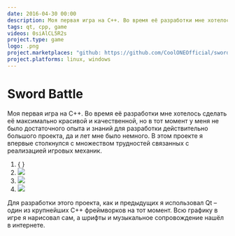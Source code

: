 ```yaml
---
date: 2016-04-30 00:00
description: Моя первая игра на C++. Во время её разработки мне хотелось сделать её максимально красивой и качественной, но в тот момент у меня не было достаточного опыта и знаний для разработки действительно большого проекта, да и лет мне было немного.
tags: qt, cpp, game
videos: 0siAlCL5R2s
project.type: game
logo: .png
project.marketplaces: "github: https://github.com/CoolONEOfficial/sword_battle"
project.platforms: linux, windows
---
```

# Sword Battle

Моя первая игра на C++. Во время её разработки мне хотелось сделать её максимально красивой и качественной, но в тот момент у меня не было достаточного опыта и знаний для разработки действительно большого проекта, да и лет мне было немного.
В этом проекте я впервые столкнулся с множеством трудностей связанных с реализацией игровых механик.


1. { }
2. ![ ](/img/projects/sword-battle/2_400x400.jpg)
3. ![ ](/img/projects/sword-battle/1_400x400.jpg)
4. ![ ](/img/projects/sword-battle/3_400x400.jpg)


 Для разработки этого проекта, как и предыдущих я использовал Qt – один из крупнейших C++ фреймворков на тот момент. 
Всю графику в игре я нарисовал сам, а шрифты и музыкальное сопровождение нашёл в интернете.
